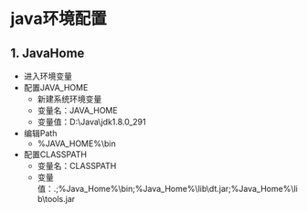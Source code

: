 # java环境配置

## 1. JavaHome
- 进入环境变量
- 配置JAVA_HOME
  - 新建系统环境变量
  - 变量名：JAVA_HOME
  - 变量值：D:\Java\jdk1.8.0_291
- 编辑Path
  - %JAVA_HOME%\bin
- 配置CLASSPATH
  - 变量名：CLASSPATH
  - 变量值：.;%Java_Home%\bin;%Java_Home%\lib\dt.jar;%Java_Home%\lib\tools.jar